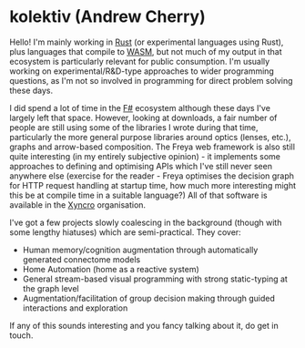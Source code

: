 # kolektiv (Andrew Cherry)

Hello! I'm mainly working in [Rust](https://rustlang.org) (or experimental languages using Rust), plus languages that compile to [WASM](https://webassembly.org), but not much of my output in that ecosystem is particularly relevant for public consumption. I'm usually working on experimental/R&D-type approaches to wider programming questions, as I'm not so involved in programming for direct problem solving these days.

I did spend a lot of time in the [F#](https://fsharp.org) ecosystem although these days I've largely left that space. However, looking at downloads, a fair number of people are still using some of the libraries I wrote during that time, particularly the more general purpose libraries around optics (lenses, etc.), graphs and arrow-based composition. The Freya web framework is also still quite interesting (in my entirely subjective opinion) -  it implements some approaches to defining and optimising APIs which I've still never seen anywhere else (exercise for the reader - Freya optimises the decision graph for HTTP request handling at startup time, how much more interesting might this be at compile time in a suitable language?) All of that software is available in the [Xyncro](https://github.com/xyncro) organisation.

I've got a few projects slowly coalescing in the background (though with some lengthy hiatuses) which are semi-practical. They cover:
* Human memory/cognition augmentation through automatically generated connectome models
* Home Automation (home as a reactive system)
* General stream-based visual programming with strong static-typing at the graph level
* Augmentation/facilitation of group decision making through guided interactions and exploration

If any of this sounds interesting and you fancy talking about it, do get in touch.
